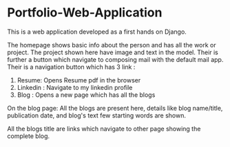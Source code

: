 # Portfolio-Web-Application
This is a web application developed as a first hands on Django.

The homepage shows basic info about the person and has all the work or project.
The project shown here have image and text in the model.
Their is further a button which navigate to composing mail with the default mail app.
Their is a navigation button which has 3 link : 
1. Resume: Opens Resume pdf in the browser
2. Linkedin : Navigate to my linkedin profile
3. Blog : Opens a new page which has all the blogs

On the blog page:
All the blogs are present here, details like blog name/title, publication date, and blog's text few starting words are shown.

All the blogs title are links which navigate to other page showing the complete blog.
